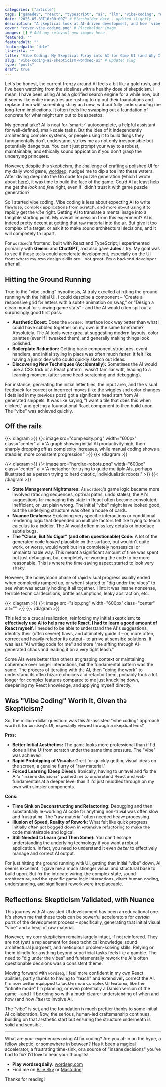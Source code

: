 ```yaml
---
categories: ["article"]
tags: ["gamedev", "react", "typescript", "ai", "llm", "vibe-coding", "wordseq", "gemini", "chatgpt", "jules"]
date: "2025-05-30T10:00:00Z" # Placeholder date - updated slightly
description: "A skeptical look at AI-driven development, and how 'vibe coding' helped and hindered the UI for my game, wordseq."
cover: "cover-vibe-coding.png" # Placeholder image
images: [] # Add any relevant new images here
featured: ""
featuredalt: ""
featuredpath: "date"
linktitle: ""
title: "Vibe Coding: My Skeptical Foray into AI for Game UI (and Why I Still Reached for the Reins)"
slug: "vibe-coding-ai-skepticism-wordseq-ui" # Updated slug
type: "posts"
draft: true
---
```


Let's be honest, the current frenzy around AI feels a bit like a gold rush, and I've been watching from the sidelines with a healthy dose of skepticism. I mean, I have been using AI as a glorified search engine for a while now, but it seems like entire industries are rushing to rip out their foundations and replace them with something shiny and new, without fully understanding the long-term implications. It often feels like swapping out a foundation of concrete for what might turn out to be asbestos.

My general take? AI is neat for 'smarter' autocomplete, a helpful assistant for well-defined, small-scale tasks. But the idea of it independently architecting complex systems, or people using it to build things they fundamentally don't understand, strikes me as not only irresponsible but potentially dangerous. You can't just prompt your way to a robust, maintainable, and ethically sound application if you don't grasp the underlying principles.

However, despite this skepticism, the challenge of crafting a polished UI for my daily word game, [wordseq](https://wordseq.com), nudged me to dip a toe into these waters. After diving deep into the Go code for puzzle generation (which I wrote about [here](./wordseq)), it was time to build the face of the game. Could AI at least help me get the *look* and *feel* right, even if I didn't trust it with game puzzle generation?

So I started vibe coding. Vibe coding is less about expecting AI to write flawless, complex applications from scratch, and more about using it to rapidly get the *vibe* right. Getting AI to translate a mental image into a tangible starting point. My overall impression from this experiment? AI is indeed pretty decent at getting that raw material into the air. But give it too complex of a target, or ask it to make sound architectural decisions, and it will completely fall apart.

For `wordseq`'s frontend, built with React and TypeScript, I experimented primarily with **Gemini** and **ChatGPT**, and also gave **Jules** a try. My goal was to see if these tools could accelerate development, especially on the UI front where my own design skills are... not great. I'm a backend developer after all.

## Hitting the Ground Running

True to the "vibe coding" hypothesis, AI truly excelled at hitting the ground running with the initial UI. I could describe a component – "Create a responsive grid for letters with a subtle animation on swap," or "Design a clean modal for showing game stats" – and the AI would often spit out a surprisingly good first pass.

* **Aesthetic Boost:** Does the `wordseq` interface look way better than what I could have cobbled together on my own in the same timeframe? Absolutely. The AI tools were great at suggesting modern layouts, color palettes (even if I tweaked them), and generally making things look polished.
* **Boilerplate Reduction:** Getting basic component structures, event handlers, and initial styling in place was often much faster. It felt like having a junior dev who could quickly sketch out ideas.
* **Discovering New Techniques (Accidentally):** Sometimes the AI would use a CSS trick or a React pattern I wasn't familiar with, leading to a learning moment (after some head-scratching and debugging).

For instance, generating the initial letter tiles, the input area, and the visual feedback for correct or incorrect moves (like the wiggles and color changes I detailed in my previous post) got a significant head start from AI-generated snippets. It was like saying, "I want a tile that does this when clicked," and getting a foundational React component to then build upon. The "vibe" was achieved quickly.

## Off the rails

{{< diagram >}}
{{< image src="complexity.png" width="600px" class="center" alt="A graph showing initial AI productivity high, then sharply dropping off as complexity increases, while manual coding shows a steadier, more consistent progression." >}}
{{< /diagram >}}

{{< diagram >}}
{{< image src="herding-robots.png" width="600px" class="center" alt="A metaphor for trying to guide multiple AIs, perhaps illustrated as a person trying to herd chaotic, individualistic robots." >}}
{{< /diagram >}}


* **State Management Nightmares:** As `wordseq`'s game logic became more involved (tracking sequences, optimal paths, undo states), the AI's suggestions for managing this state in React often became convoluted, inefficient, or just plain wrong. The initial "vibe" might have looked good, but the underlying structure was often a house of cards.
* **Nuance Deafness:** Explaining very specific interactions or conditional rendering logic that depended on multiple factors felt like trying to teach calculus to a toddler. The AI would often miss key details or introduce subtle bugs.
* **The "Close, But No Cigar" (and often questionable) Code:** A lot of the generated code *looked* plausible on the surface, but wouldn't quite work, or worse, would work but in a completely nonsensical or unmaintainable way. This meant a significant amount of time was spent not just debugging, but completely re-working the code to be more reasonable. This is where the time-saving aspect started to look very shaky.

However, the honeymoon phase of rapid visual progress usually ended when complexity ramped up, or when I started to "dig under the vibes" to see what was actually holding it all together. Hint: it was insane nonsense, terrible technical decisions, brittle assumptions, leaky abstraction, etc.

{{< diagram >}}
{{< image src="slop.png" width="600px" class="center" alt="" >}}
{{< /diagram >}}

This led to a crucial realization, reinforcing my initial skepticism: **to effectively use AI to help me write React, I had to learn a good amount of React myself.** I needed to be able to understand the AI's suggestions, identify their (often severe) flaws, and ultimately guide it – or, more often, correct and heavily refactor its output – to arrive at sensible solutions. It was less "AI writing code for me" and more "me sifting through AI-generated chaos and leading it on a very tight leash."

Some AIs were better than others at grasping context or maintaining coherence over longer interactions, but the fundamental pattern was the same. The process of iterating with the AI, then "doing the work" to understand its often bizarre choices and refactor them, probably took a lot longer for complex features compared to me just knuckling down, deepening my React knowledge, and applying myself directly.

## Was "Vibe Coding" Worth It, Given the Skepticism?

So, the million-dollar question: was this AI-assisted "vibe coding" approach worth it for `wordseq`'s UI, especially viewed through a skeptical lens?

**Pros:**

* **Better Initial Aesthetics:** The game looks more professional than if I'd done all the UI from scratch under the same time pressure. The "vibe" was achieved.
* **Rapid Prototyping of Visuals:** Great for quickly getting visual ideas on the screen, a genuine flurry of "raw material."
* **Forced Learning (Deep Dives):** Ironically, having to unravel and fix the AI's "insane decisions" pushed me to understand React and web fundamentals at a deeper level than if I'd just muddled through on my own with simpler components.

**Cons:**

* **Time Sink on Deconstructing and Refactoring:** Debugging and then substantially re-working AI code for anything non-trivial was often slow and frustrating. The "raw material" often needed heavy processing.
* **Illusion of Speed, Reality of Rework:** What felt like quick progress initially often got bogged down in extensive refactoring to make the code maintainable and logical.
* **Still Needed to Learn (and Then Some):** You can't escape understanding the underlying technology if you want a robust application. In fact, you need to understand it even *better* to effectively manage and correct AI output.

For just hitting the ground running with UI, getting that initial "vibe" down, AI seems excellent. It gave me a much stronger visual and structural base to build upon. But for the intricate wiring, the complex state, sound architecture, and the specific game logic interactions, direct human coding, understanding, and significant rework were irreplaceable.

## Reflections: Skepticism Validated, with Nuance

This journey with AI-assisted UI development has been an educational one. It's shown me that these tools can be powerful accelerators for *certain parts* of the development process – specifically, generating that initial visual "vibe" and a heap of raw material.

However, my core skepticism remains largely intact, if not reinforced. They are not (yet) a replacement for deep technical knowledge, sound architectural judgment, and meticulous problem-solving skills. Relying on them blindly for anything beyond superficial tasks feels like a gamble. The need to "dig under the vibes" and fundamentally rework the AI's often questionable decisions was a consistent theme.

Moving forward with `wordseq`, I feel more confident in my own React abilities, partly thanks to having to "teach" and extensively correct the AI. I'm now better equipped to tackle more complex UI features, like the "infinite mode" I'm planning, or even potentially a Danish version of the game – and I'll be doing so with a much clearer understanding of when and how (and how *little*) to involve AI.

The "vibe" is set, and the foundation is much prettier thanks to some initial AI collaboration. Now, the serious, human-led craftsmanship continues, building on that aesthetic start but ensuring the structure underneath is solid and sensible.

---
What are your experiences using AI for coding? Are you all-in on the hype, a fellow skeptic, or somewhere in between? Has it been a magical accelerator, a frustrating time-sink, or a source of "insane decisions" you've had to fix? I'd love to hear your thoughts!

* **Play wordseq daily:** [wordseq.com](https://wordseq.com "wordseq")
* Find me on [Blue Sky](https://bsky.app/profile/kmcd.dev "kmcd.dev on bluesky") or [Mastodon](https://infosec.exchange/@sudorandom "@sudorandom on infosec.exchange, mastodon")!

Thanks for reading!